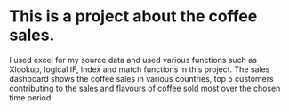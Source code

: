 # This is a project about the coffee sales.
I used excel for my source data and used various functions such as Xlookup, logical IF, index and match functions in this project. The sales dashboard shows the coffee sales in various countries, top 5 customers contributing to the sales and flavours of coffee sold most over the chosen time period.
